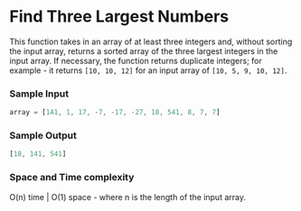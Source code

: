 # Find Three Largest Numbers

This function takes in an array of at least three integers and, without sorting the input array, returns a sorted array of the three largest integers in the input array. 
If necessary, the function returns duplicate integers; for example - it returns `[10, 10, 12]` for an input array of `[10, 5, 9, 10, 12]`.

### Sample Input
```javascript
array = [141, 1, 17, -7, -17, -27, 18, 541, 8, 7, 7]
```
### Sample Output
```javascript
[18, 141, 541]
```
### Space and Time complexity
O(n) time | O(1) space - where n is the length of the input array.
